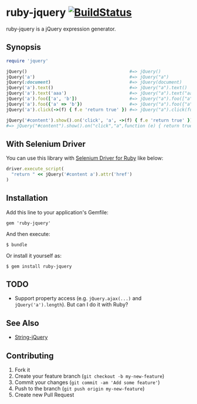 # ruby-jquery  [![BuildStatus](https://secure.travis-ci.org/kentaro/ruby-jquery.png)](http://travis-ci.org/kentaro/ruby-jquery)

ruby-jquery is a jQuery expression generator.

## Synopsis

```ruby
require 'jquery'

jQuery()                                       #=> jQuery()
jQuery('a')                                    #=> jQuery("a")
jQuery(:document)                              #=> jQuery(document)
jQuery('a').text()                             #=> jQuery("a").text()
jQuery('a').text('aaa')                        #=> jQuery("a").text("aaa")
jQuery('a').foo(['a', 'b'])                    #=> jQuery("a").foo(["a","b"])
jQuery('a').foo({'a' => 'b'})                  #=> jQuery("a").foo({"a":"b"})
jQuery('a').click(->(f) { f.e 'return true' }) #=> jQuery("a").click(function (e) { return true })

jQuery('#content').show().on('click', 'a', ->(f) { f.e 'return true' })
#=> jQuery("#content").show().on("click","a",function (e) { return true })
```

## With Selenium Driver

You can use this library with [Selenium Driver for Ruby](http://code.google.com/p/selenium/wiki/RubyBindings) like below:

```ruby
driver.execute_script(
  "return " << jQuery('#content a').attr('href')
)
```

## Installation

Add this line to your application's Gemfile:

    gem 'ruby-jquery'

And then execute:

    $ bundle

Or install it yourself as:

    $ gem install ruby-jquery

## TODO

  * Support property access (e.g. `jQuery.ajax(...)` and `jQuery('a').length`). But can I do it with Ruby?

## See Also

  * [String-jQuery](https://github.com/motemen/String-jQuery)

## Contributing

1. Fork it
2. Create your feature branch (`git checkout -b my-new-feature`)
3. Commit your changes (`git commit -am 'Add some feature'`)
4. Push to the branch (`git push origin my-new-feature`)
5. Create new Pull Request
